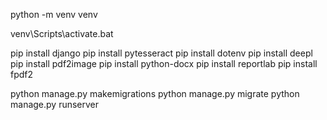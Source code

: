 python -m venv venv

venv\Scripts\activate.bat

pip install django
pip install pytesseract
pip install dotenv
pip install deepl
pip install pdf2image
pip install python-docx
pip install reportlab
pip install fpdf2

python manage.py makemigrations
python manage.py migrate
python manage.py runserver